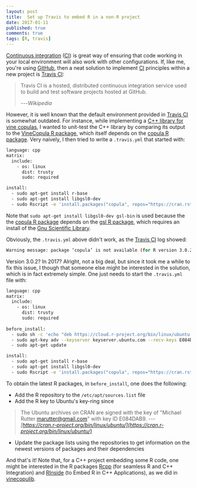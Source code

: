 ```yaml
---
layout: post
title:  Set up Travis to embed R in a non-R project
date: 2017-01-11
published: true
comments: true
tags: [R, travis]
---
```


[Continuous integration](https://en.wikipedia.org/wiki/Continuous_integration) 
([CI](https://en.wikipedia.org/wiki/Continuous_integration)) is great way of ensuring that code working in your 
local environment will also work with other configurations. If, like me, you're using [GitHub](https://github.com/), then a neat solution to implement [CI](https://en.wikipedia.org/wiki/Continuous_integration) principles within a new project is [Travis CI](https://travis-ci.org):

> Travis CI is a hosted, distributed continuous integration service used to build and 
test software projects hosted at GitHub.
>
> ---<cite>Wikipedia</cite>

However, it is well known that the default environment provided in [Travis CI](https://travis-ci.org) 
is somewhat outdated. For instance, while implementing a [C++ library for vine copulas](https://github.com/tvatter/vinecopulib), I 
wanted to unit-test the C++ library by comparing its output to the [VineCopula  R package](https://cran.r-project.org/web/packages/VineCopula/index.html), which 
itself depends on the [copula R package](https://cran.r-project.org/web/packages/copula/index.html). 
Very naively, I then tried to write a `.travis.yml` that started with:


```bash
language: cpp
matrix:
  include:
    - os: linux
      dist: trusty
      sudo: required

install:
  - sudo apt-get install r-base
  - sudo apt-get install libgsl0-dev
  - sudo Rscript -e 'install.packages("copula", repos="https://cran.rstudio.com/", lib="/usr/lib/R/library")'
```
Note that `sudo apt-get install libgsl0-dev gsl-bin` is used because the 
the [copula R package](https://cran.r-project.org/web/packages/copula/index.html) depends on 
the [gsl R package](https://cran.r-project.org/web/packages/gsl/index.html), which requires an install 
of the [Gnu Scientific Library](http://www.gnu.org/software/gsl/).

Obviously, the `.travis.yml` above didn't work, as the [Travis CI](https://travis-ci.org) log showed:

```bash
Warning message: package ‘copula’ is not available (for R version 3.0.2) 
```
Version 3.0.2? In 2017? Alright, not a big deal, but since it took me a while to fix this issue, I though that 
someone else might be interested in the solution, which is in fact extremely simple. 
One just needs to start the `.travis.yml` file with:

```bash
language: cpp
matrix:
  include:
    - os: linux
      dist: trusty
      sudo: required
      
before_install:
  - sudo sh -c 'echo "deb https://cloud.r-project.org/bin/linux/ubuntu trusty/" >> /etc/apt/sources.list'
  - sudo apt-key adv --keyserver keyserver.ubuntu.com --recv-keys E084DAB9
  - sudo apt-get update

install:
  - sudo apt-get install r-base
  - sudo apt-get install libgsl0-dev
  - sudo Rscript -e 'install.packages("copula", repos="https://cran.rstudio.com/", lib="/usr/lib/R/library")'
```
To obtain the latest R packages, in `before_install`, one does the following:

* Add the R repository to the `/etc/apt/sources.list` file
* Add the R key to Ubuntu's key-ring since 

> The Ubuntu archives on CRAN are signed with the key of "Michael Rutter [marutter@gmail.com](marutter@gmail.com)" with key ID E084DAB9. ---<cite>[https://cran.r-project.org/bin/linux/ubuntu/](https://cran.r-project.org/bin/linux/ubuntu/)</cite>

* Update the package lists using the repositories to get information on the newest versions of packages and their dependencies

And that's it! Note that, for a C++ project embedding some R code, one might be interested in 
the R packages [Rcpp](https://cran.r-project.org/web/packages/Rcpp/index.html) (for seamless R and C++ Integration) and
[RInside](https://cran.r-project.org/web/packages/RInside/index.html) (to Embed R in C++ Applications), as we did 
in [vinecopulib](https://github.com/tvatter/vinecopulib).
